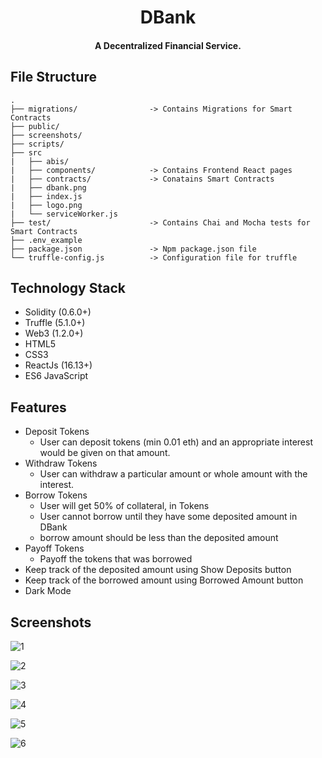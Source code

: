 <h1 align="center">DBank</h1>

<h4 align='center'> A Decentralized Financial Service.</h4>

## File Structure

```
.
├── migrations/                -> Contains Migrations for Smart Contracts
├── public/
├── screenshots/
├── scripts/
├── src
|   ├── abis/
|   ├── components/            -> Contains Frontend React pages
|   ├── contracts/             -> Conatains Smart Contracts
|   ├── dbank.png
|   ├── index.js
|   ├── logo.png
|   └── serviceWorker.js
├── test/                      -> Contains Chai and Mocha tests for Smart Contracts
├── .env_example
├── package.json               -> Npm package.json file
└── truffle-config.js          -> Configuration file for truffle
```

## Technology Stack

- Solidity                (0.6.0+)
- Truffle                 (5.1.0+)
- Web3                    (1.2.0+)
- HTML5
- CSS3
- ReactJs                 (16.13+)
- ES6 JavaScript


## Features

- Deposit Tokens
	- User can deposit tokens (min 0.01 eth) and an appropriate interest would be given on that amount.
- Withdraw Tokens
  - User can withdraw a particular amount or whole amount  with the interest.
- Borrow Tokens
  - User will get 50% of collateral, in Tokens 
  - User cannot borrow until they have some deposited amount in DBank
  - borrow amount should be less than the deposited amount
- Payoff Tokens
  - Payoff the tokens that was borrowed 
- Keep track of the deposited amount using Show Deposits button 
- Keep track of the borrowed amount using Borrowed Amount button
- Dark Mode

## Screenshots

![1](/screenshots/1.png)

![2](/screenshots/2.png)

![3](/screenshots/3.png)

![4](/screenshots/4.png)

![5](/screenshots/5.png)

![6](/screenshots/6.png)

